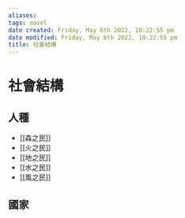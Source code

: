 ```yaml
---
aliases: 
tags: novel
date created: Friday, May 6th 2022, 10:22:55 pm
date modified: Friday, May 6th 2022, 10:22:55 pm
title: 社會結構
---
```


# 社會結構

## 人種

- [[森之民]]
- [[火之民]]
- [[地之民]]
- [[水之民]]
- [[風之民]]

## 國家

